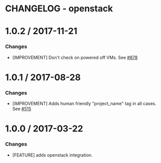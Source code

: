 # CHANGELOG - openstack

1.0.2 / 2017-11-21
==================

### Changes

* [IMPROVEMENT] Don't check on powered off VMs. See [#878][]


1.0.1 / 2017-08-28
==================

### Changes

* [IMPROVEMENT] Adds human friendly "project_name" tag in all cases. See [#515][]


1.0.0 / 2017-03-22
==================

### Changes

* [FEATURE] adds openstack integration.

<!--- The following link definition list is generated by PimpMyChangelog --->
[#515]: https://github.com/DataDog/integrations-core/issues/515
[#878]: https://github.com/DataDog/integrations-core/issues/878